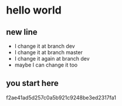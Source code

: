 # hello world

## new line
- I change it at branch dev
- I change it at branch master 
- I change it again at branch dev
- maybe I can change it too
## you start here
 f2ae41ad5d257c0a5b921c9248be3ed2317fa1
